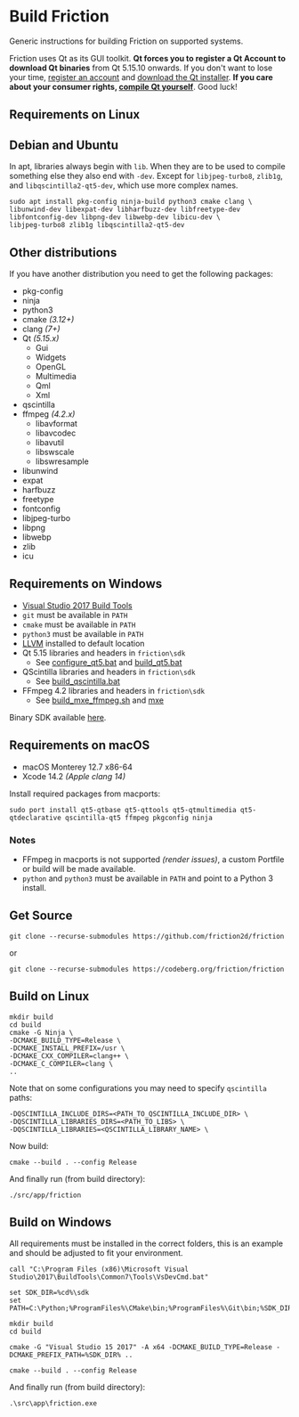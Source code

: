 # Build Friction

Generic instructions for building Friction on supported systems.


Friction uses Qt as its GUI toolkit. **Qt forces you to register a Qt Account to download Qt binaries** from Qt 5.15.10 onwards. If you don't want to lose your time, [register an account](https://login.qt.io/login) and [download the Qt installer](https://www.qt.io/download-dev). **If you care about your consumer rights, [compile Qt yourself](https://wiki.qt.io/Building_Qt_5_from_Git)**. Good luck!

## Requirements on Linux

## Debian and Ubuntu

In apt, libraries always begin with `lib`. When they are to be used to compile something else they also end with `-dev`. Except for `libjpeg-turbo8`, `zlib1g`, and `libqscintilla2-qt5-dev`, which use more complex names.

```
sudo apt install pkg-config ninja-build python3 cmake clang \
libunwind-dev libexpat-dev libharfbuzz-dev libfreetype-dev libfontconfig-dev libpng-dev libwebp-dev libicu-dev \
libjpeg-turbo8 zlib1g libqscintilla2-qt5-dev
```

## Other distributions

If you have another distribution you need to get the following packages:

* pkg-config
* ninja
* python3
* cmake *(3.12+)*
* clang *(7+)*
* Qt *(5.15.x)*
    * Gui
    * Widgets
    * OpenGL
    * Multimedia
    * Qml
    * Xml
* qscintilla
* ffmpeg *(4.2.x)*
    * libavformat
    * libavcodec
    * libavutil
    * libswscale
    * libswresample
* libunwind
* expat
* harfbuzz
* freetype
* fontconfig
* libjpeg-turbo
* libpng
* libwebp
* zlib
* icu

## Requirements on Windows

* [Visual Studio 2017 Build Tools](https://aka.ms/vs/15/release/vs_buildtools.exe)
* `git` must be available in `PATH`
* `cmake` must be available in `PATH`
* `python3` must be available in `PATH`
* [LLVM](https://github.com/llvm/llvm-project/releases/download/llvmorg-15.0.7/LLVM-15.0.7-win64.exe) installed to default location
* Qt 5.15 libraries and headers in `friction\sdk`
  * See [configure_qt5.bat](src/scripts/configure_qt5.bat) and [build_qt5.bat](src/scripts/build_qt5.bat)
* QScintilla libraries and headers in `friction\sdk`
  * See [build_qscintilla.bat](src/scripts/build_qscintilla.bat)
* FFmpeg 4.2 libraries and headers in `friction\sdk`
  * See [build_mxe_ffmpeg.sh](src/scripts/build_mxe_ffmpeg.sh) and [mxe](https://github.com/friction2d/mxe)

Binary SDK available [here](https://github.com/friction2d/friction-sdk/releases).

## Requirements on macOS

* macOS Monterey 12.7 x86-64
* Xcode 14.2 *(Apple clang 14)*

Install required packages from macports:

```
sudo port install qt5-qtbase qt5-qttools qt5-qtmultimedia qt5-qtdeclarative qscintilla-qt5 ffmpeg pkgconfig ninja
```
### Notes

* FFmpeg in macports is not supported *(render issues)*, a custom Portfile or build will be made available.
* `python` and `python3` must be available in `PATH` and point to a Python 3 install.

## Get Source

```
git clone --recurse-submodules https://github.com/friction2d/friction
```

or

```
git clone --recurse-submodules https://codeberg.org/friction/friction
```

## Build on Linux

```
mkdir build
cd build
cmake -G Ninja \
-DCMAKE_BUILD_TYPE=Release \
-DCMAKE_INSTALL_PREFIX=/usr \
-DCMAKE_CXX_COMPILER=clang++ \
-DCMAKE_C_COMPILER=clang \
..
```
Note that on some configurations you may need to specify `qscintilla` paths:
```
-DQSCINTILLA_INCLUDE_DIRS=<PATH_TO_QSCINTILLA_INCLUDE_DIR> \
-DQSCINTILLA_LIBRARIES_DIRS=<PATH_TO_LIBS> \
-DQSCINTILLA_LIBRARIES=<QSCINTILLA_LIBRARY_NAME> \
```

Now build:

```
cmake --build . --config Release
```

And finally run (from build directory):

```
./src/app/friction
```

## Build on Windows

All requirements must be installed in the correct folders, this is an example and should be adjusted to fit your environment.

```
call "C:\Program Files (x86)\Microsoft Visual Studio\2017\BuildTools\Common7\Tools\VsDevCmd.bat"

set SDK_DIR=%cd%\sdk
set PATH=C:\Python;%ProgramFiles%\CMake\bin;%ProgramFiles%\Git\bin;%SDK_DIR%\bin;%PATH%

mkdir build
cd build

cmake -G "Visual Studio 15 2017" -A x64 -DCMAKE_BUILD_TYPE=Release -DCMAKE_PREFIX_PATH=%SDK_DIR% ..

cmake --build . --config Release
```

And finally run (from build directory):

```
.\src\app\friction.exe
```
